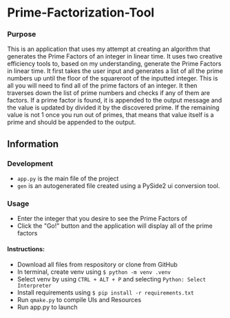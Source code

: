 # Prime-Factorization-Tool
### Purpose
  This is an application that uses my attempt at creating an algorithm that generates the Prime Factors of an integer in linear time. It uses two creative
  efficiency tools to, based on my understanding, generate the Prime Factors in linear time. It first takes the user input and generates a list of all the prime numbers
  up until the floor of the squareroot of the inputted integer. This is all you will need to find all of the prime factors of an integer. It then traverses down the list of 
  prime numbers and checks if any of them are factors. If a prime factor is found, it is appended to the output message and the value is updated by divided it by the discovered prime.
  If the remaining value is not 1 once you run out of primes, that means that value itself is a prime and should be appended to the output.
## Information
### Development
* `app.py` is the main file of the project
* `gen` is an autogenerated file created using a PySide2 ui conversion tool. 
### Usage 
* Enter the integer that you desire to see the Prime Factors of
* Click the "Go!" button and the application will display all of the prime factors
#### Instructions:
* Download all files from respository or clone from GitHub
* In terminal, create venv using `$ python -m venv .venv`
* Select venv by using `CTRL + ALT + P` and selecting `Python: Select Interpreter`
* Install requirements using `$ pip install -r requirements.txt`
* Run `qmake.py` to compile UIs and Resources
* Run app.py to launch
